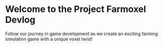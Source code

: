 # Welcome to the Project Farmoxel Devlog

Follow our journey in game development as we create an exciting farming simulation game with a unique voxel twist!

